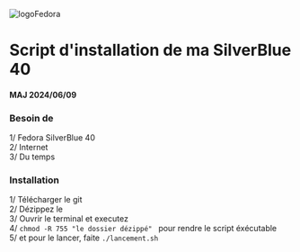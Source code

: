 ![logoFedora](https://fedoraproject.org/assets/images/logos/fedora-blue.png)

# Script d'installation de ma SilverBlue 40  
#### MAJ 2024/06/09  

### Besoin de  
1/ Fedora SilverBlue 40  
2/ Internet  
3/ Du temps  

### Installation
1/ Télécharger le git  
2/ Dézippez le  
3/ Ouvrir le terminal et executez   
4/ ```chmod -R 755 "le dossier dézippé" ``` pour rendre le script éxécutable  
5/ et pour le lancer, faite ```./lancement.sh```  


